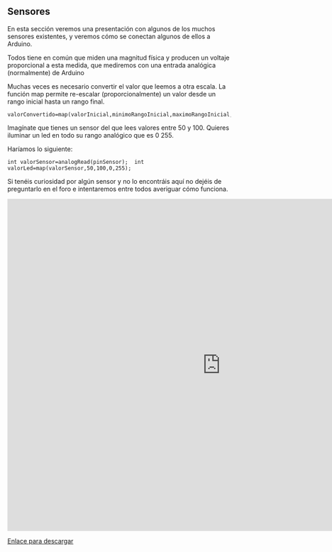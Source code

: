 ## Sensores

En esta sección veremos una presentación con algunos de los muchos sensores existentes, y veremos cómo se conectan algunos de ellos a
Arduino.

Todos tiene en común que miden una magnitud física y producen un voltaje proporcional a esta medida, que mediremos con una entrada analógica (normalmente) de Arduino

Muchas veces es necesario convertir el valor que leemos a otra escala. La función map permite re-escalar (proporcionalmente) un valor desde un
rango inicial hasta un rango final.

    valorConvertido=map(valorInicial,minimoRangoInicial,maximoRangoInicial,minimoRangoFinal,maximoRangoFinal);


Imagínate que tienes un sensor del que lees valores entre 50 y 100. Quieres iluminar un led en todo su rango analógico que es 0 255.

Haríamos lo siguiente: 

    int valorSensor=analogRead(pinSensor);  int valorLed=map(valorSensor,50,100,0,255);


Si tenéis curiosidad por algún sensor y no lo encontráis aquí no dejéis de preguntarlo en el foro e intentaremos entre todos averiguar cómo
funciona.

<iframe width="960" height="749" frameborder="0" src="https://docs.google.com/presentation/embed?id=1EPN5gyd8S8YHc1wgIeuZONmEshDqNo47xLicAjvd-TY&amp;start=false&amp;loop=false&amp;delayms=5000" allowfullscreen="true" mozallowfullscreen="true" webkitallowfullscreen="true"></iframe>

[Enlace para
descargar](https://www.dropbox.com/s/fng1u66lzpu6rf4/4.6%20-%20Sensores.pdf)
